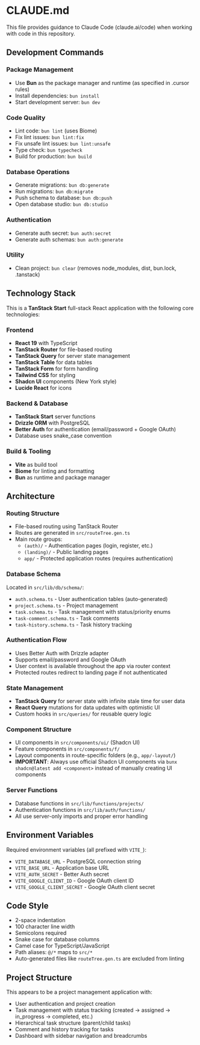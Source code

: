 # CLAUDE.md

This file provides guidance to Claude Code (claude.ai/code) when working with code in this repository.

## Development Commands

### Package Management
- Use **Bun** as the package manager and runtime (as specified in .cursor rules)
- Install dependencies: `bun install`
- Start development server: `bun dev`

### Code Quality
- Lint code: `bun lint` (uses Biome)
- Fix lint issues: `bun lint:fix`
- Fix unsafe lint issues: `bun lint:unsafe`
- Type check: `bun typecheck`
- Build for production: `bun build`

### Database Operations
- Generate migrations: `bun db:generate`
- Run migrations: `bun db:migrate`
- Push schema to database: `bun db:push`
- Open database studio: `bun db:studio`

### Authentication
- Generate auth secret: `bun auth:secret`
- Generate auth schemas: `bun auth:generate`

### Utility
- Clean project: `bun clear` (removes node_modules, dist, bun.lock, .tanstack)

## Technology Stack

This is a **TanStack Start** full-stack React application with the following core technologies:

### Frontend
- **React 19** with TypeScript
- **TanStack Router** for file-based routing
- **TanStack Query** for server state management
- **TanStack Table** for data tables
- **TanStack Form** for form handling
- **Tailwind CSS** for styling
- **Shadcn UI** components (New York style)
- **Lucide React** for icons

### Backend & Database
- **TanStack Start** server functions
- **Drizzle ORM** with PostgreSQL
- **Better Auth** for authentication (email/password + Google OAuth)
- Database uses snake_case convention

### Build & Tooling
- **Vite** as build tool
- **Biome** for linting and formatting
- **Bun** as runtime and package manager

## Architecture

### Routing Structure
- File-based routing using TanStack Router
- Routes are generated in `src/routeTree.gen.ts`
- Main route groups:
  - `(auth)/` - Authentication pages (login, register, etc.)
  - `(landing)/` - Public landing pages
  - `app/` - Protected application routes (requires authentication)

### Database Schema
Located in `src/lib/db/schema/`:
- `auth.schema.ts` - User authentication tables (auto-generated)
- `project.schema.ts` - Project management
- `task.schema.ts` - Task management with status/priority enums
- `task-comment.schema.ts` - Task comments
- `task-history.schema.ts` - Task history tracking

### Authentication Flow
- Uses Better Auth with Drizzle adapter
- Supports email/password and Google OAuth
- User context is available throughout the app via router context
- Protected routes redirect to landing page if not authenticated

### State Management
- **TanStack Query** for server state with infinite stale time for user data
- **React Query** mutations for data updates with optimistic UI
- Custom hooks in `src/queries/` for reusable query logic

### Component Structure
- UI components in `src/components/ui/` (Shadcn UI)
- Feature components in `src/components/f/`
- Layout components in route-specific folders (e.g., `app/-layout/`)
- **IMPORTANT**: Always use official Shadcn UI components via `bunx shadcn@latest add <component>` instead of manually creating UI components

### Server Functions
- Database functions in `src/lib/functions/projects/`
- Authentication functions in `src/lib/auth/functions/`
- All use server-only imports and proper error handling

## Environment Variables
Required environment variables (all prefixed with `VITE_`):
- `VITE_DATABASE_URL` - PostgreSQL connection string
- `VITE_BASE_URL` - Application base URL
- `VITE_AUTH_SECRET` - Better Auth secret
- `VITE_GOOGLE_CLIENT_ID` - Google OAuth client ID
- `VITE_GOOGLE_CLIENT_SECRET` - Google OAuth client secret

## Code Style
- 2-space indentation
- 100 character line width
- Semicolons required
- Snake case for database columns
- Camel case for TypeScript/JavaScript
- Path aliases: `@/*` maps to `src/*`
- Auto-generated files like `routeTree.gen.ts` are excluded from linting

## Project Structure
This appears to be a project management application with:
- User authentication and project creation
- Task management with status tracking (created → assigned → in_progress → completed, etc.)
- Hierarchical task structure (parent/child tasks)
- Comment and history tracking for tasks
- Dashboard with sidebar navigation and breadcrumbs